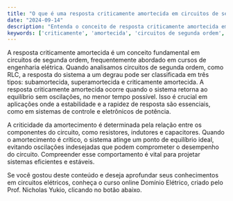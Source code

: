 ```yaml
---
title: "O que é uma resposta criticamente amortecida em circuitos de segunda ordem?"
date: "2024-09-14"
description: "Entenda o conceito de resposta criticamente amortecida em circuitos de segunda ordem e sua importância no comportamento dos sistemas elétricos."
keywords: ['criticamente', 'amortecida', 'circuitos de segunda ordem', 'resposta', 'sistemas elétricos']
---
```


A resposta criticamente amortecida é um conceito fundamental em circuitos de segunda ordem, frequentemente abordado em cursos de engenharia elétrica. Quando analisamos circuitos de segunda ordem, como RLC, a resposta do sistema a um degrau pode ser classificada em três tipos: subamortecida, superamortecida e criticamente amortecida. A resposta criticamente amortecida ocorre quando o sistema retorna ao equilíbrio sem oscilações, no menor tempo possível. Isso é crucial em aplicações onde a estabilidade e a rapidez de resposta são essenciais, como em sistemas de controle e eletrônicos de potência.

A criticidade da amortecimento é determinada pela relação entre os componentes do circuito, como resistores, indutores e capacitores. Quando o amortecimento é crítico, o sistema atinge um ponto de equilíbrio ideal, evitando oscilações indesejadas que podem comprometer o desempenho do circuito. Compreender esse comportamento é vital para projetar sistemas eficientes e estáveis.

Se você gostou deste conteúdo e deseja aprofundar seus conhecimentos em circuitos elétricos, conheça o curso online Domínio Elétrico, criado pelo Prof. Nicholas Yukio, clicando no botão abaixo.